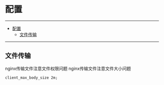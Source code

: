 # 配置

------

- [配置](#配置)
  - [文件传输](#文件传输)

------

## 文件传输

nginx传输文件注意文件权限问题
nginx传输文件注意文件大小问题

`client_max_body_size 2m;`

